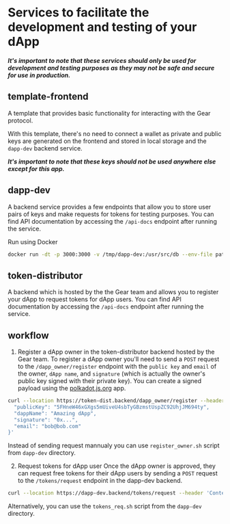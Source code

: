 # Services to facilitate the development and testing of your dApp

***It's important to note that these services should only be used for development and testing purposes as they may not be safe and secure for use in production.***

## template-frontend
A template that provides basic functionality for interacting with the Gear protocol.

With this template, there's no need to connect a wallet as private and public keys are generated on the frontend and stored in local storage and the `dapp-dev` backend service. 

***It's important to note that these keys should not be used anywhere else except for this app.***

## dapp-dev
A backend service provides a few endpoints that allow you to store user pairs of keys and make requests for tokens for testing purposes.
You can find API documentation by accessing the `/api-docs` endpoint after running the service.

Run using Docker
```bash
docker run -dt -p 3000:3000 -v /tmp/dapp-dev:/usr/src/db --env-file path/to/env/file ghcr.io/osipov-mit/free-tokens/dapp-dev:latest
```

## token-distributor
A backend which is hosted by the the Gear team and allows you to register your dApp to request tokens for dApp users. 
You can find API documentation by accessing the `/api-docs` endpoint after running the service.


## workflow
1. Register a dApp owner in the token-distributor backend hosted by the Gear team.
To register a dApp owner you'll need to send a `POST` request to the `/dapp_owner/register` endpoint with the `public key` and `email` of the owner, `dApp name`, and `signature` (which is actually the owner's public key signed with their private key). You can create a signed payload using the [polkadot.js.org](https://polkadot.js.org/apps/?rpc=wss://testnet.vara.rs#/signing) app.

```bash
curl --location https://token-dist.backend/dapp_owner/register --header 'Content-Type: application/json' --data '{
  "publicKey": "5FHneW46xGXgs5mUiveU4sbTyGBzmstUspZC92UhjJM694ty",
  "dappName": "Amazing dApp",
  "signature": "0x...",
  "email": "bob@bob.com"
}'

```

Instead of sending request mannualy you can use `register_owner.sh` script from `dapp-dev` directory.

2. Request tokens for dApp user
Once the dApp owner is approved, they can request free tokens for their dApp users by sending a `POST` request to the `/tokens/request` endpoint in the dapp-dev backend.

```bash
curl --location https://dapp-dev.backend/tokens/request --header 'Content-Type: application/json' --data '{"password": "bob"}'
```

Alternatively, you can use the `tokens_req.sh` script from the `dapp-dev` directory.